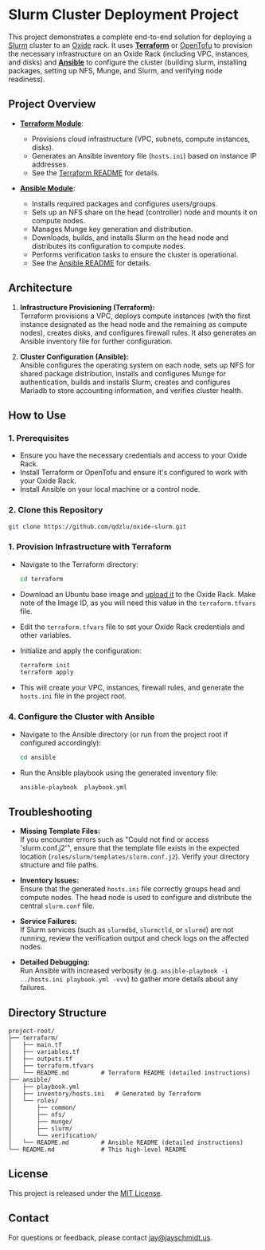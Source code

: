 # Slurm Cluster Deployment Project

This project demonstrates a complete end-to-end solution for deploying a [Slurm](https://slurm.schedmd.com/documentation.html)
cluster to an [Oxide](https://oxide.computer) rack. It uses [**Terraform**](https://www.terraform.io/) or 
[OpenTofu](https://opentofu.org/) to provision the necessary infrastructure on an Oxide Rack (including VPC, instances, and
disks) and [**Ansible**](https://docs.ansible.com/) to configure the cluster (building slurm, installing packages, 
setting up NFS, Munge, and Slurm, and verifying node readiness).

## Project Overview

- [**Terraform Module**](./terraform/README.md):  
  - Provisions cloud infrastructure (VPC, subnets, compute instances, disks).
  - Generates an Ansible inventory file (`hosts.ini`) based on instance IP addresses.
  - See the [Terraform README](./terraform/README.md) for details.

- [**Ansible Module**](./ansible/README.md):  
  - Installs required packages and configures users/groups.
  - Sets up an NFS share on the head (controller) node and mounts it on compute nodes.
  - Manages Munge key generation and distribution.
  - Downloads, builds, and installs Slurm on the head node and distributes its configuration to compute nodes.
  - Performs verification tasks to ensure the cluster is operational.
  - See the [Ansible README](./ansible/README.md) for details.

## Architecture

1. **Infrastructure Provisioning (Terraform):**  
   Terraform provisions a VPC, deploys compute instances (with the first instance designated as the head node and the remaining as compute nodes), creates disks, and configures firewall rules. It also generates an Ansible inventory file for further configuration.

2. **Cluster Configuration (Ansible):**  
   Ansible configures the operating system on each node, sets up NFS for shared package distribution, installs and configures Munge for authentication, builds and installs Slurm, creates and configures Mariadb to store accounting information,
    and verifies cluster health.

## How to Use

### 1. Prerequisites
- Ensure you have the necessary credentials and access to your Oxide Rack.
- Install Terraform or OpenTofu and ensure it's configured to work with your Oxide Rack.
- Install Ansible on your local machine or a control node.

### 2. Clone this Repository
```bash
git clone https://github.com/qdzlu/oxide-slurm.git
````

### 1. Provision Infrastructure with Terraform
- Navigate to the Terraform directory:
  ```bash
  cd terraform
  ```
- Download an Ubuntu base image and [upload it](https://docs.oxide.computer/guides/creating-and-sharing-images) 
to the Oxide Rack. Make note of the Image ID, as you will need this value in the `terraform.tfvars` file.

- Edit the `terraform.tfvars` file to set your Oxide Rack credentials and other variables.

- Initialize and apply the configuration:
  ```bash
  terraform init
  terraform apply
  ```
- This will create your VPC, instances, firewall rules, and generate the `hosts.ini` file in the project root.

### 4. Configure the Cluster with Ansible
- Navigate to the Ansible directory (or run from the project root if configured accordingly):
  ```bash
  cd ansible
  ```
- Run the Ansible playbook using the generated inventory file:
  ```bash
  ansible-playbook  playbook.yml
  ```

## Troubleshooting

- **Missing Template Files:**  
  If you encounter errors such as "Could not find or access 'slurm.conf.j2'", ensure that the template file exists in the expected location (`roles/slurm/templates/slurm.conf.j2`). Verify your directory structure and file paths.

- **Inventory Issues:**  
  Ensure that the generated `hosts.ini` file correctly groups head and compute nodes. The head node is used to configure and distribute the central `slurm.conf` file.

- **Service Failures:**  
  If Slurm services (such as `slurmdbd`, `slurmctld`, or `slurmd`) are not running, review the verification output and check logs on the affected nodes.

- **Detailed Debugging:**  
  Run Ansible with increased verbosity (e.g. `ansible-playbook -i ../hosts.ini playbook.yml -vvv`) to gather more details about any failures.

## Directory Structure

```
project-root/
├── terraform/
│   ├── main.tf
│   ├── variables.tf
│   ├── outputs.tf
│   ├── terraform.tfvars
│   └── README.md         # Terraform README (detailed instructions)
├── ansible/
│   ├── playbook.yml
│   ├── inventory/hosts.ini   # Generated by Terraform
│   └── roles/
│       ├── common/
│       ├── nfs/
│       ├── munge/
│       ├── slurm/
│       └── verification/
│   └── README.md         # Ansible README (detailed instructions)
└── README.md             # This high-level README
```

## License

This project is released under the [MIT License](LICENSE).

## Contact

For questions or feedback, please contact jay@jayschmidt.us.
